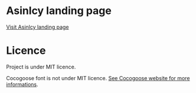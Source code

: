 # Asinlcy landing page

[Visit Asinlcy landing page](asincly.web.app)


# Licence

Project is under MIT licence.

Cocogoose font is not under MIT licence. [See Cocogoose website for more informations](http://www.zetafonts.com/cocogoose).
